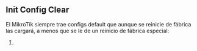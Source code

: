 
## Init Config Clear

El MikroTik siempre trae configs default que aunque se reinicie de fábrica las cargará, a menos que se le de un reinicio de fábrica especial:

1. 

